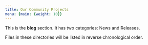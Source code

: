 ```yaml
---
title: Our Community Projects
menu: {main: {weight: 10}}
---
```


This is the **blog** section. It has two categories: News and Releases.

Files in these directories will be listed in reverse chronological order.
